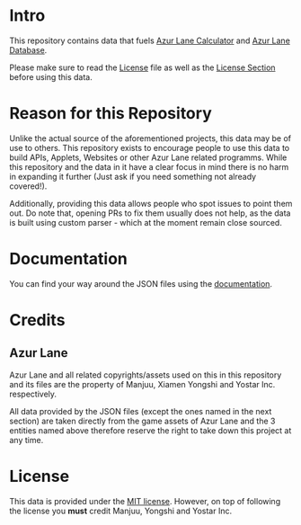 # Intro

This repository contains data that
fuels [Azur Lane Calculator](https://azurlane.mrlar.dev/calculator)
and [Azur Lane Database](https://azurlane.mrlar.dev/db).

Please make sure to read the [License](LICENSE.md) file as well as the [License Section](#license)
before using this data.

# Reason for this Repository

Unlike the actual source of the aforementioned projects, this data may be of use to
others. This repository exists to encourage people to use this data to build
APIs, Applets, Websites or other Azur Lane related programms. While this repository and the
data in it have a clear focus in mind there is no harm in expanding it further
(Just ask if you need something not already covered!).

Additionally, providing this data allows people who spot issues to point them out.
Do note that, opening PRs to fix them usually does not help,
as the data is built using custom parser - which at the moment remain close sourced.

# Documentation

You can find your way around the JSON files using the [documentation](https://azurlane.mrlar.dev/AzurLaneData).

# Credits

## Azur Lane

Azur Lane and all related
copyrights/assets used on this in this repository and its files
are the property of Manjuu, Xiamen Yongshi and Yostar Inc. respectively.

All data provided by the JSON files (except the ones named in the next section) are taken directly
from the game assets of Azur Lane and the 3 entities named above therefore reserve the right to take
down this project
at any time.

# License

This data is provided under the [MIT license](LICENSE.md). However, on top of following the license
you **must** credit Manjuu, Yongshi and Yostar Inc.

